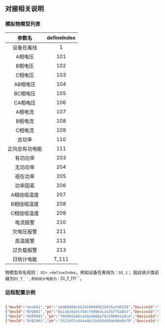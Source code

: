 ## 对接相关说明

### 模拟物模型列表

|参数名|defineIndex|
|:---:|:---:|
|设备在离线|1
|A相电压|101
|B相电压|102
|C相电压|103
|AB相电压|104
|BC相电压|105
|CA相电压|106
|A相电流|107
|B相电流|108
|C相电流|109
|总功率|110
|正向总有功电能|111
|有功功率|203
|无功功率|204
|视在功率|205
|功率因素|206
|A相绕组温度|207
|B相绕组温度|208
|C相绕组温度|209
|电流报警|210
|欠电压报警|211
|高温报警|212
|过负载报警|213
|日统计电能|T_111

物模型命名规则：
```DI+_+defineIndex```，例如设备在离线为：```DI_1```；
因此统计类前缀为```DI_T_``,例如统计电能为：```DI_T_111```。


### 远程配置示例

```json

{"devId":"dev001","pk":"a0d89988c6b2419994951b076afd0150","DeviceId":"12e8ef8b5332fa2d","devName": "楼层电表001"}
{"devId":"BYQ001","pk":"0a118c82e1744cfd99b3c3afbff5a853","DeviceId":"30524b183f8e3ae3","devName": "变压器001"}
{"devId":"DXPD001","pk":"f0d9b9266ca54ad080ef8c590861bdcd","DeviceId":"35dd9a224718c971","devName": "地下配电001"}
{"devId":"DYBJ001","pk":"35234f5c84aa4b21b4b5d69ab90e8e70","DeviceId":"145bdd7a3c27d2d5","devName": "低压表具001"}


```

